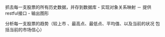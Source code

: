 抓去每一支股票的所有历史数据，并存到数据库
    - 实现对象关系映射
    － 提供restful接口
    - 输出图形

分析每一支股票的趋势（较上市 、最高点、最低点、平均值、以及当前的状况 包括当前的市场信心）

